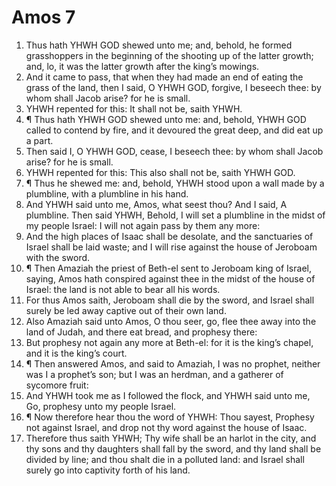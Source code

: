 ﻿# Amos 7
1. Thus hath YHWH GOD shewed unto me; and, behold, he formed grasshoppers in the beginning of the shooting up of the latter growth; and, lo, it was the latter growth after the king’s mowings. 
2. And it came to pass, that when they had made an end of eating the grass of the land, then I said, O YHWH GOD, forgive, I beseech thee: by whom shall Jacob arise? for he is small. 
3. YHWH repented for this: It shall not be, saith YHWH. 
4. ¶ Thus hath YHWH GOD shewed unto me: and, behold, YHWH GOD called to contend by fire, and it devoured the great deep, and did eat up a part. 
5. Then said I, O YHWH GOD, cease, I beseech thee: by whom shall Jacob arise? for he is small. 
6. YHWH repented for this: This also shall not be, saith YHWH GOD. 
7. ¶ Thus he shewed me: and, behold, YHWH stood upon a wall made by a plumbline, with a plumbline in his hand. 
8. And YHWH said unto me, Amos, what seest thou? And I said, A plumbline. Then said YHWH, Behold, I will set a plumbline in the midst of my people Israel: I will not again pass by them any more: 
9. And the high places of Isaac shall be desolate, and the sanctuaries of Israel shall be laid waste; and I will rise against the house of Jeroboam with the sword. 
10. ¶ Then Amaziah the priest of Beth-el sent to Jeroboam king of Israel, saying, Amos hath conspired against thee in the midst of the house of Israel: the land is not able to bear all his words. 
11. For thus Amos saith, Jeroboam shall die by the sword, and Israel shall surely be led away captive out of their own land. 
12. Also Amaziah said unto Amos, O thou seer, go, flee thee away into the land of Judah, and there eat bread, and prophesy there: 
13. But prophesy not again any more at Beth-el: for it is the king’s chapel, and it is the king’s court. 
14. ¶ Then answered Amos, and said to Amaziah, I was no prophet, neither was I a prophet’s son; but I was an herdman, and a gatherer of sycomore fruit: 
15. And YHWH took me as I followed the flock, and YHWH said unto me, Go, prophesy unto my people Israel. 
16. ¶ Now therefore hear thou the word of YHWH: Thou sayest, Prophesy not against Israel, and drop not thy word against the house of Isaac. 
17. Therefore thus saith YHWH; Thy wife shall be an harlot in the city, and thy sons and thy daughters shall fall by the sword, and thy land shall be divided by line; and thou shalt die in a polluted land: and Israel shall surely go into captivity forth of his land. 
